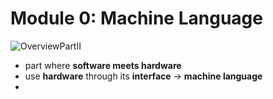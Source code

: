 # Module 0: Machine Language
![OverviewPartII](./OverviewOfPartII)
* part where **software meets hardware**
* use **hardware** through its **interface** -> **machine language**
*
